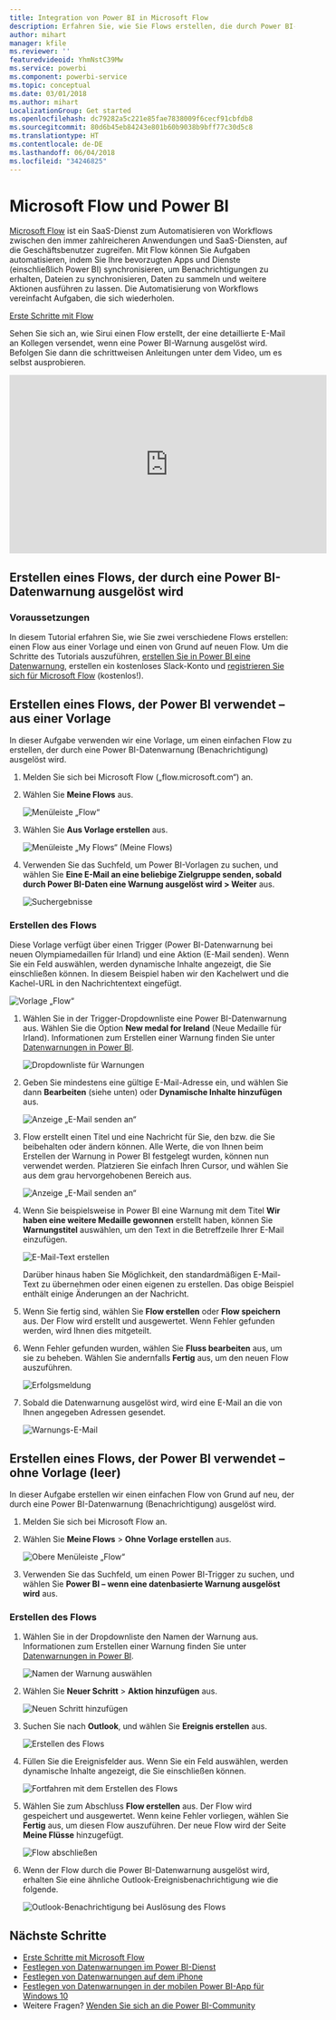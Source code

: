 ```yaml
---
title: Integration von Power BI in Microsoft Flow
description: Erfahren Sie, wie Sie Flows erstellen, die durch Power BI-Datenwarnungen ausgelöst werden.
author: mihart
manager: kfile
ms.reviewer: ''
featuredvideoid: YhmNstC39Mw
ms.service: powerbi
ms.component: powerbi-service
ms.topic: conceptual
ms.date: 03/01/2018
ms.author: mihart
LocalizationGroup: Get started
ms.openlocfilehash: dc79282a5c221e85fae7838009f6cecf91cbfdb8
ms.sourcegitcommit: 80d6b45eb84243e801b60b9038b9bff77c30d5c8
ms.translationtype: HT
ms.contentlocale: de-DE
ms.lasthandoff: 06/04/2018
ms.locfileid: "34246825"
---
```

# <a name="microsoft-flow-and-power-bi"></a>Microsoft Flow und Power BI

[Microsoft Flow](https://flow.microsoft.com/en-us/documentation/getting-started) ist ein SaaS-Dienst zum Automatisieren von Workflows zwischen den immer zahlreicheren Anwendungen und SaaS-Diensten, auf die Geschäftsbenutzer zugreifen. Mit Flow können Sie Aufgaben automatisieren, indem Sie Ihre bevorzugten Apps und Dienste (einschließlich Power BI) synchronisieren, um Benachrichtigungen zu erhalten, Dateien zu synchronisieren, Daten zu sammeln und weitere Aktionen ausführen zu lassen. Die Automatisierung von Workflows vereinfacht Aufgaben, die sich wiederholen.

[Erste Schritte mit Flow](https://flow.microsoft.com/documentation/getting-started)

Sehen Sie sich an, wie Sirui einen Flow erstellt, der eine detaillierte E-Mail an Kollegen versendet, wenn eine Power BI-Warnung ausgelöst wird. Befolgen Sie dann die schrittweisen Anleitungen unter dem Video, um es selbst ausprobieren.

<iframe width="560" height="315" src="https://www.youtube.com/embed/YhmNstC39Mw" frameborder="0" allowfullscreen></iframe>

## <a name="create-a-flow-that-is-triggered-by-a-power-bi-data-alert"></a>Erstellen eines Flows, der durch eine Power BI-Datenwarnung ausgelöst wird

### <a name="prerequisites"></a>Voraussetzungen
In diesem Tutorial erfahren Sie, wie Sie zwei verschiedene Flows erstellen: einen Flow aus einer Vorlage und einen von Grund auf neuen Flow. Um die Schritte des Tutorials auszuführen, [erstellen Sie in Power BI eine Datenwarnung](service-set-data-alerts.md), erstellen ein kostenloses Slack-Konto und [registrieren Sie sich für Microsoft Flow](https://flow.microsoft.com/en-us/#home-signup) (kostenlos!).

## <a name="create-a-flow-that-uses-power-bi---from-a-template"></a>Erstellen eines Flows, der Power BI verwendet – aus einer Vorlage
In dieser Aufgabe verwenden wir eine Vorlage, um einen einfachen Flow zu erstellen, der durch eine Power BI-Datenwarnung (Benachrichtigung) ausgelöst wird.

1. Melden Sie sich bei Microsoft Flow („flow.microsoft.com“) an.
2. Wählen Sie **Meine Flows** aus.
   
   ![Menüleiste „Flow“](media/service-flow-integration/power-bi-my-flows.png)
3. Wählen Sie **Aus Vorlage erstellen** aus.
   
    ![Menüleiste „My Flows“ (Meine Flows)](media/service-flow-integration/power-bi-template.png)
4. Verwenden Sie das Suchfeld, um Power BI-Vorlagen zu suchen, und wählen Sie **Eine E-Mail an eine beliebige Zielgruppe senden, sobald durch Power BI-Daten eine Warnung ausgelöst wird > Weiter** aus.
   
    ![Suchergebnisse](media/service-flow-integration/power-bi-flow-alert.png)


### <a name="build-the-flow"></a>Erstellen des Flows
Diese Vorlage verfügt über einen Trigger (Power BI-Datenwarnung bei neuen Olympiamedaillen für Irland) und eine Aktion (E-Mail senden). Wenn Sie ein Feld auswählen, werden dynamische Inhalte angezeigt, die Sie einschließen können.  In diesem Beispiel haben wir den Kachelwert und die Kachel-URL in den Nachrichtentext eingefügt.

![Vorlage „Flow“](media/service-flow-integration/power-bi-template1.png)

1. Wählen Sie in der Trigger-Dropdownliste eine Power BI-Datenwarnung aus. Wählen Sie die Option **New medal for Ireland** (Neue Medaille für Irland). Informationen zum Erstellen einer Warnung finden Sie unter [Datenwarnungen in Power BI](service-set-data-alerts.md).
   
   ![Dropdownliste für Warnungen](media/service-flow-integration/power-bi-trigger-flow.png)
2. Geben Sie mindestens eine gültige E-Mail-Adresse ein, und wählen Sie dann **Bearbeiten** (siehe unten) oder **Dynamische Inhalte hinzufügen** aus. 
   
   ![Anzeige „E-Mail senden an“](media/service-flow-integration/power-bi-flow-email.png)

3. Flow erstellt einen Titel und eine Nachricht für Sie, den bzw. die Sie beibehalten oder ändern können. Alle Werte, die von Ihnen beim Erstellen der Warnung in Power BI festgelegt wurden, können nun verwendet werden. Platzieren Sie einfach Ihren Cursor, und wählen Sie aus dem grau hervorgehobenen Bereich aus. 

   ![Anzeige „E-Mail senden an“](media/service-flow-integration/power-bi-flow-email-default.png)

1.  Wenn Sie beispielsweise in Power BI eine Warnung mit dem Titel **Wir haben eine weitere Medaille gewonnen** erstellt haben, können Sie **Warnungstitel** auswählen, um den Text in die Betreffzeile Ihrer E-Mail einzufügen.

    ![E-Mail-Text erstellen](media/service-flow-integration/power-bi-flow-message.png)

    Darüber hinaus haben Sie Möglichkeit, den standardmäßigen E-Mail-Text zu übernehmen oder einen eigenen zu erstellen. Das obige Beispiel enthält einige Änderungen an der Nachricht.

1. Wenn Sie fertig sind, wählen Sie **Flow erstellen** oder **Flow speichern** aus.  Der Flow wird erstellt und ausgewertet.  Wenn Fehler gefunden werden, wird Ihnen dies mitgeteilt.
2. Wenn Fehler gefunden wurden, wählen Sie **Fluss bearbeiten** aus, um sie zu beheben. Wählen Sie andernfalls **Fertig** aus, um den neuen Flow auszuführen.
   
   ![Erfolgsmeldung](media/service-flow-integration/power-bi-flow-running.png)
5. Sobald die Datenwarnung ausgelöst wird, wird eine E-Mail an die von Ihnen angegeben Adressen gesendet.  
   
   ![Warnungs-E-Mail](media/service-flow-integration/power-bi-flow-email2.png)

## <a name="create-a-flow-that-uses-power-bi---from-scratch-blank"></a>Erstellen eines Flows, der Power BI verwendet – ohne Vorlage (leer)
In dieser Aufgabe erstellen wir einen einfachen Flow von Grund auf neu, der durch eine Power BI-Datenwarnung (Benachrichtigung) ausgelöst wird.

1. Melden Sie sich bei Microsoft Flow an.
2. Wählen Sie **Meine Flows** > **Ohne Vorlage erstellen** aus.
   
   ![Obere Menüleiste „Flow“](media/service-flow-integration/power-bi-my-flows.png)
3. Verwenden Sie das Suchfeld, um einen Power BI-Trigger zu suchen, und wählen Sie **Power BI – wenn eine datenbasierte Warnung ausgelöst wird** aus.

### <a name="build-your-flow"></a>Erstellen des Flows
1. Wählen Sie in der Dropdownliste den Namen der Warnung aus.  Informationen zum Erstellen einer Warnung finden Sie unter [Datenwarnungen in Power BI](service-set-data-alerts.md).
   
    ![Namen der Warnung auswählen](media/service-flow-integration/power-bi-totalstores2.png)
2. Wählen Sie **Neuer Schritt** > **Aktion hinzufügen** aus.
   
   ![Neuen Schritt hinzufügen](media/service-flow-integration/power-bi-new-step.png)
3. Suchen Sie nach **Outlook**, und wählen Sie **Ereignis erstellen** aus.
   
   ![Erstellen des Flows](media/service-flow-integration/power-bi-create-event.png)
4. Füllen Sie die Ereignisfelder aus. Wenn Sie ein Feld auswählen, werden dynamische Inhalte angezeigt, die Sie einschließen können.
   
   ![Fortfahren mit dem Erstellen des Flows](media/service-flow-integration/power-bi-flow-event.png)
5. Wählen Sie zum Abschluss **Flow erstellen** aus.  Der Flow wird gespeichert und ausgewertet. Wenn keine Fehler vorliegen, wählen Sie **Fertig** aus, um diesen Flow auszuführen.  Der neue Flow wird der Seite **Meine Flüsse** hinzugefügt.
   
   ![Flow abschließen](media/service-flow-integration/power-bi-flow-running.png)
6. Wenn der Flow durch die Power BI-Datenwarnung ausgelöst wird, erhalten Sie eine ähnliche Outlook-Ereignisbenachrichtigung wie die folgende.
   
    ![Outlook-Benachrichtigung bei Auslösung des Flows](media/service-flow-integration/power-bi-flow-notice.png)

## <a name="next-steps"></a>Nächste Schritte
* [Erste Schritte mit Microsoft Flow](https://flow.microsoft.com/en-us/documentation/getting-started/)
* [Festlegen von Datenwarnungen im Power BI-Dienst](service-set-data-alerts.md)
* [Festlegen von Datenwarnungen auf dem iPhone](mobile-set-data-alerts-in-the-mobile-apps.md)
* [Festlegen von Datenwarnungen in der mobilen Power BI-App für Windows 10](mobile-set-data-alerts-in-the-mobile-apps.md)
* Weitere Fragen? [Wenden Sie sich an die Power BI-Community](http://community.powerbi.com/)

